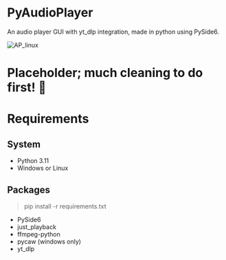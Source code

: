 # PyAudioPlayer
An audio player GUI with yt_dlp integration, made in python using PySide6.

![AP_linux](https://github.com/nhansendev/PyAudioPlayer/assets/9289200/c632a38c-6c31-41a6-9f70-f541480fdd0c)

# Placeholder; much cleaning to do first! 🧹

# Requirements
## System
- Python 3.11
- Windows or Linux
## Packages 
>pip install -r requirements.txt
- PySide6
- just_playback
- ffmpeg-python
- pycaw (windows only)
- yt_dlp
